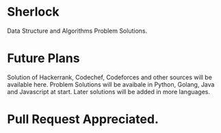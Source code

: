 # Sherlock
Data Structure and Algorithms Problem Solutions.

# Future Plans

Solution of Hackerrank, Codechef, Codeforces and other sources will be available here.
Problem Solutions will be avaibale in Python, Golang, Java and Javascript at start.
Later solutions will be added in more languages. 


# Pull Request Appreciated. 
